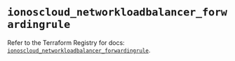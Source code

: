 # `ionoscloud_networkloadbalancer_forwardingrule`

Refer to the Terraform Registry for docs: [`ionoscloud_networkloadbalancer_forwardingrule`](https://registry.terraform.io/providers/ionos-cloud/ionoscloud/6.4.17/docs/resources/networkloadbalancer_forwardingrule).
